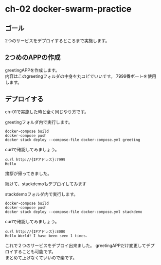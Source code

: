 # ch-02 docker-swarm-practice

## ゴール
2つのサービスをデプロイするところまで実施します。


## 2つめのAPPの作成

greetingAPPを作成します。  
内容はこのgreetingフォルダの中身を丸コピでいいです。
7999番ポートを使用します。


## デプロイする
chｰ01で実施した時と全く同じやり方です。
  
greetingフォルダ内で実行します。

```
docker-compose build
docker-compose push 
docker stack deploy --compose-file docker-compose.yml greeting
```

curlで確認してみましょう。

```
curl http://{IPアドレス}:7999
Hello
```
挨拶が帰ってきました。

続けて、stackdemoもデプロイしてみます

stackdemoフォルダ内で実行します。

```
docker-compose build
docker-compose push 
docker stack deploy --compose-file docker-compose.yml stackdemo
```

curlで確認してみましょう。

```
curl http://{IPアドレス}:8000
Hello World! I have been seen 1 times.
```

これで２つのサービスをデプロイ出来ました。
greetingAPPだけ変更してデプロイすることも可能です。  
まとめて上げなくていいので楽です。